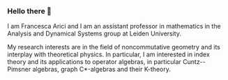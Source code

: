 ### Hello there 👋

<!--
**fraarici/fraarici** is a ✨ _special_ ✨ repository because its `README.md` (this file) appears on your GitHub profile.--->

I am Francesca Arici and I am an assistant professor in mathematics in the Analysis and Dynamical Systems group at Leiden University.

My research interests are in the field of noncommutative geometry and its interplay with theoretical physics. In particular, I am interested in index theory and its applications to operator algebras, in particular Cuntz--Pimsner algebras, graph C*-algebras and their K-theory.

